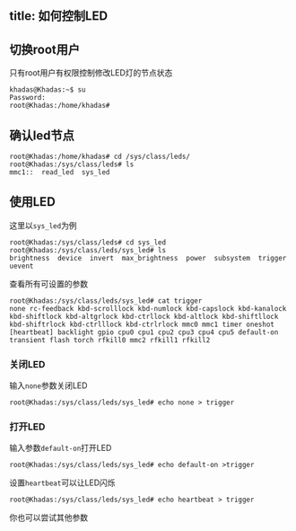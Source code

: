 title: 如何控制LED
---

## 切换root用户

只有root用户有权限控制修改LED灯的节点状态

```shell
khadas@Khadas:~$ su
Password:
root@Khadas:/home/khadas#
```

## 确认led节点

```shell
root@Khadas:/home/khadas# cd /sys/class/leds/
root@Khadas:/sys/class/leds# ls
mmc1::  read_led  sys_led
```

## 使用LED

这里以`sys_led`为例

```shell
root@Khadas:/sys/class/leds# cd sys_led
root@Khadas:/sys/class/leds/sys_led# ls
brightness  device  invert  max_brightness  power  subsystem  trigger  uevent
```

查看所有可设置的参数

```shell
root@Khadas:/sys/class/leds/sys_led# cat trigger
none rc-feedback kbd-scrolllock kbd-numlock kbd-capslock kbd-kanalock kbd-shiftlock kbd-altgrlock kbd-ctrllock kbd-altlock kbd-shiftllock kbd-shiftrlock kbd-ctrlllock kbd-ctrlrlock mmc0 mmc1 timer oneshot [heartbeat] backlight gpio cpu0 cpu1 cpu2 cpu3 cpu4 cpu5 default-on transient flash torch rfkill0 mmc2 rfkill1 rfkill2 
```

### 关闭LED

输入`none`参数关闭LED

```shell
root@Khadas:/sys/class/leds/sys_led# echo none > trigger
```
### 打开LED

输入参数`default-on`打开LED

```shell
root@Khadas:/sys/class/leds/sys_led# echo default-on >trigger
```

设置`heartbeat`可以让LED闪烁

```shell
root@Khadas:/sys/class/leds/sys_led# echo heartbeat > trigger
```

你也可以尝试其他参数
